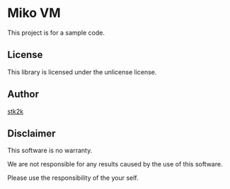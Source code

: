 ﻿# Miko VM

This project is for a sample code.

## License
This library is licensed under the unlicense license.

## Author

[stk2k](https://github.com/stk2k)

## Disclaimer

This software is no warranty.

We are not responsible for any results caused by the use of this software.

Please use the responsibility of the your self.
